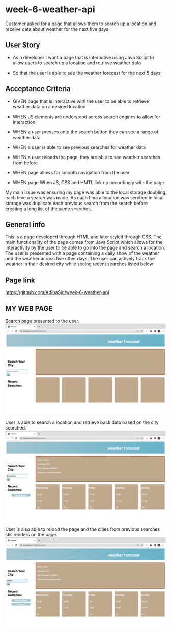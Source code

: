 # week-6-weather-api

Customer asked for a page that allows them to search up a location and receive data about weather for the next five days
## User Story

- As a developer I want a page that is interactive using Java Script to allow users to search up a location and retrieve weather data

- So that the user is able to see the weather forecast for the next 5 days


## Acceptance Criteria

- GIVEN page that is interactive with the user to be able to retrieve weather data on a desired location

- WHEN JS elements are understood across search engines to allow for interaction 

- WHEN a user presses onto the search button they can see a range of weather data

- WHEN a user is able to see previous searches for weather data

- WHEN a user reloads the page, they are able to see weather searches from before

- WHEN page allows for smooth navigation from the user

- WHEN page When JS, CSS and HMTL link up accordingly with the page

 
 

My main issue was ensuring my page was able to the local storage doubling each time a search was made. As each tima a location was serched in local storage was duplicate each previous search from the search before creating a long list of the same searches.

 

## General info
This is a page developed through HTML and later styled through CSS. The main functionality of the page comes from Java Script which allows for the interactivity by the user to be able to go into the page and search a location. The user is presented with a page containing a daily show of the weather and the weather across five other days. The user can actively track the weather in their desired city while seeing recent searches listed below

## Page link
https://github.com/AdibaSjd/week-6-weather-api



## MY WEB PAGE
Search page presented to the user.
![](assets/images/Weather-api-1.jpeg)

User is able to search a location and retrieve back data based on the city searched.
![](assets/images/Weather-api-2.jpeg)

User is also able to reload the page and the cities from previous searches still renders on the page.
![](assets/images/Weather-api-3.jpeg)

